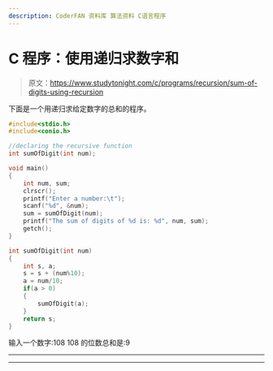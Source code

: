 ```yaml
---
description: CoderFAN 资料库 算法资料 C语言程序
---
```


# C 程序：使用递归求数字和

> 原文：<https://www.studytonight.com/c/programs/recursion/sum-of-digits-using-recursion>

下面是一个用递归求给定数字的总和的程序。

```cpp
#include<stdio.h>
#include<conio.h>

//declaring the recursive function
int sumOfDigit(int num);

void main()
{
    int num, sum;
    clrscr();
    printf("Enter a number:\t");
    scanf("%d", &num);
    sum = sumOfDigit(num);
    printf("The sum of digits of %d is: %d", num, sum);
    getch();
}

int sumOfDigit(int num)
{
    int s, a;
    s = s + (num%10);
    a = num/10;
    if(a > 0)
    {
        sumOfDigit(a);
    }
    return s;
}
```

输入一个数字:108 108 的位数总和是:9

* * *

* * *